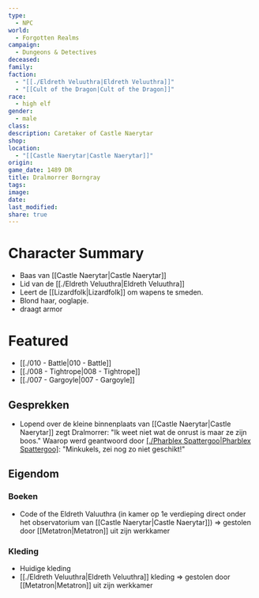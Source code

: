 ```yaml
---
type:
  - NPC
world:
  - Forgotten Realms
campaign:
  - Dungeons & Detectives
deceased: 
family: 
faction:
  - "[[./Eldreth Veluuthra|Eldreth Veluuthra]]"
  - "[[Cult of the Dragon|Cult of the Dragon]]"
race:
  - high elf
gender:
  - male
class: 
description: Caretaker of Castle Naerytar
shop: 
location:
  - "[[Castle Naerytar|Castle Naerytar]]"
origin: 
game_date: 1489 DR
title: Dralmorrer Borngray
tags: 
image: 
date: 
last_modified: 
share: true
---
```

# Character Summary
- Baas van [[Castle Naerytar|Castle Naerytar]]
- Lid van de [[./Eldreth Veluuthra|Eldreth Veluuthra]]
- Leert de [[Lizardfolk|Lizardfolk]] om wapens te smeden.
- Blond haar, ooglapje.
- draagt armor
# Featured
- [[./010 - Battle|010 - Battle]]
- [[./008 - Tightrope|008 - Tightrope]]
- [[./007 - Gargoyle|007 - Gargoyle]]

## Gesprekken
* Lopend over de kleine binnenplaats van [[Castle Naerytar|Castle Naerytar]] zegt Dralmorrer: 
  "Ik weet niet wat de onrust is maar ze zijn boos." 
  Waarop werd geantwoord door [[./Pharblex Spattergoo|Pharblex Spattergoo]](?): 
  "Minkukels, zei nog zo niet geschikt!"

## Eigendom
### Boeken
- Code of the Eldreth Valuuthra (in kamer op 1e verdieping direct onder het observatorium van [[Castle Naerytar|Castle Naerytar]]) => gestolen door [[Metatron|Metatron]] uit zijn werkkamer
### Kleding 
- Huidige kleding
- [[./Eldreth Veluuthra|Eldreth Veluuthra]] kleding => gestolen door [[Metatron|Metatron]] uit zijn werkkamer

